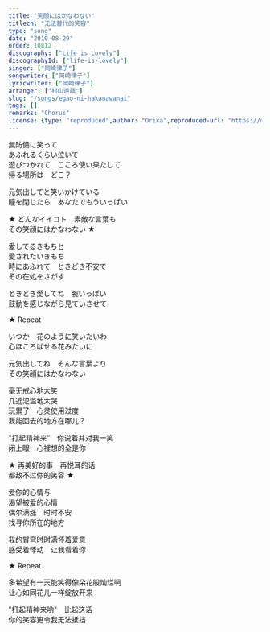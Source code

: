```yaml
---
title: "笑顔にはかなわない"
titlech: "无法替代的笑容"
type: "song"
date: "2010-08-29"
order: 10812
discography: ["Life is Lovely"]
discographyId: ["life-is-lovely"]
singer: ["岡崎律子"]
songwriter: ["岡崎律子"]
lyricwriter: ["岡崎律子"]
arranger: ["村山達哉"]
slug: "/songs/egao-ni-hakanawanai"
tags: []
remarks: "Chorus"
license: {type: "reproduced",author: "Orika",reproduced-url: "https://orikamushi.netlify.app/",reproduced-website: "織歌蟲網站"}
---
```


無防備に笑って   
あふれるくらい泣いて   
遊びつかれて　こころ使い果たして   
帰る場所は　どこ？   
  
元気出してと笑いかけている   
瞳を閉じたら　あなたでもういっぱい   
  
★ どんなイイコト　素敵な言葉も   
その笑顔にはかなわない ★  
  
愛してるきもちと   
愛されたいきもち   
時にあふれて　ときどき不安で   
その在処をさがす   
  
ときどき愛してね　腕いっぱい   
鼓動を感じながら見ていさせて   
  
★ Repeat   
  
いつか　花のように笑いたいわ   
心ほころばせる花みたいに   
  
元気出してね　そんな言葉より   
その笑顔にはかなわない  

<!-- 翻译 -->

毫无戒心地大笑  
几近氾滥地大哭  
玩累了　心灵使用过度  
我能回去的地方在哪儿？   
  
"打起精神来"　你说着并对我一笑  
闭上眼　心裡想的全是你  
  
★ 再美好的事　再悦耳的话  
都敌不过你的笑容 ★   
  
爱你的心情与  
渴望被爱的心情  
偶尔满涨　时时不安  
找寻你所在的地方  
  
我的臂弯时时满怀着爱意　  
感受着悸动　让我看着你  
  
★ Repeat  
  
多希望有一天能笑得像朵花般灿烂啊  
让心如同花儿一样绽放开来  
  
"打起精神来哟"　比起这话  
你的笑容更令我无法抵挡
